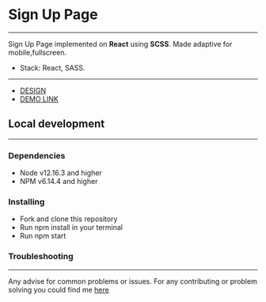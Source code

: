 # Sign Up Page

---

Sign Up Page implemented on **React** using **SCSS**. Made adaptive for mobile,fullscreen. 

- Stack: React, SASS.<br>

---

- [DESIGN](https://www.figma.com/file/N90535xMelza7jSgvsS9aX/Task-Doc-Registration?node-id=1702%3A5)
- [DEMO LINK](https://bogdansgit.github.io/sign-up-page/)

## Local development

---

### Dependencies

- Node v12.16.3 and higher
- NPM v6.14.4 and higher

### Installing

- Fork and clone this repository
- Run npm install in your terminal
- Run npm start

### Troubleshooting

---

Any advise for common problems or issues. For any contributing or problem solving you could find me [here](https://t.me/BogdanYaremchuk)
